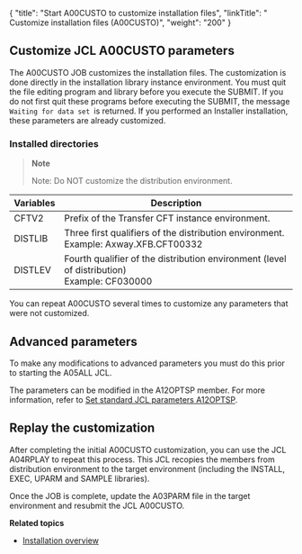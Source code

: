 {
    "title": "Start A00CUSTO to customize installation files",
    "linkTitle": " Customize installation files (A00CUSTO)",
    "weight": "200"
}<span id="Customizing JCL A00CUSTO parameters"></span><span id="kanchor76"></span>

Customize JCL A00CUSTO parameters
---------------------------------

The A00CUSTO JOB customizes the installation files. The customization is done directly in the installation library instance environment. You must quit the file editing program and library before you execute the SUBMIT. If you do not first quit these programs before executing the SUBMIT, the message `Waiting for data set `is returned. If you performed an Installer installation, these parameters are already customized.

### Installed directories

> **Note**
>
> Note: Do NOT customize the distribution environment.


| Variables  | Description  |
| --- | --- |
| CFTV2 | Prefix of the Transfer CFT instance environment. |
| DISTLIB | Three first qualifiers of the distribution environment.<br/> Example: Axway.XFB.CFT00332 |
| DISTLEV | Fourth qualifier of the distribution environment (level of distribution)<br/> Example: CF030000 |


You can repeat A00CUSTO several times to customize any parameters that were not customized.

Advanced parameters
-------------------

To make any modifications to advanced parameters you must do this prior to starting the A05ALL JCL.

The parameters can be modified in the A12OPTSP member. For more information, refer to [Set standard JCL parameters A12OPTSP](../t_customize_instance_zos#Selectin).

Replay the customization
------------------------

After completing the initial A00CUSTO customization, you can use the JCL A04RPLAY to repeat this process. This JCL recopies the members from distribution environment to the target environment (including the INSTALL, EXEC, UPARM and SAMPLE libraries).

Once the JOB is complete, update the A03PARM file in the target environment and resubmit the JCL A00CUSTO.

****Related topics****

- [Installation overview]()
